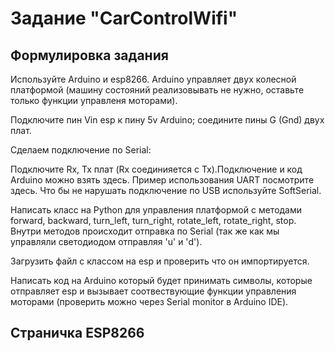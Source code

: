 # Задание "CarControlWifi"

## Формулировка задания

Используйте Arduino и esp8266. Arduino управляет двух колесной платформой (машину состояний реализовывать не нужно, оставьте только функции управленя моторами).


Подключите пин Vin esp к пину 5v Arduino; соедините пины G (Gnd) двух плат.​

Сделаем подключение по Serial:

Подключите Rx, Tx плат (Rx соединияется с Tx).Подключение и код Arduino можно взять здесь.  Пример использования UART посмотрите здесь. Что бы не нарушать подключение по USB используйте SoftSerial.

Написать класс на Python для управления платформой c методами forward, backward, turn_left, turn_right, rotate_left, rotate_right, stop. Внутри методов происходит отправка по Serial (так же как мы управляли светодиодом отправляя 'u' и 'd').

Загрузить файл с классом на esp и проверить что он импортируется.

Написать код на Arduino который будет принимать символы, которые отправляет esp и вызывает соотвествующие функции управления моторами (проверить можно через Serial monitor в Arduino IDE).


## Страничка ESP8266


